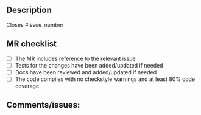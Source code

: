 ## Description

Closes #issue_number

## MR checklist

* [ ] The MR includes reference to the relevant issue
* [ ] Tests for the changes have been added/updated if needed
* [ ] Docs have been reviewed and added/updated if needed
* [ ] The code compiles with no checkstyle warnings and at least 80% code coverage

## Comments/issues:  

